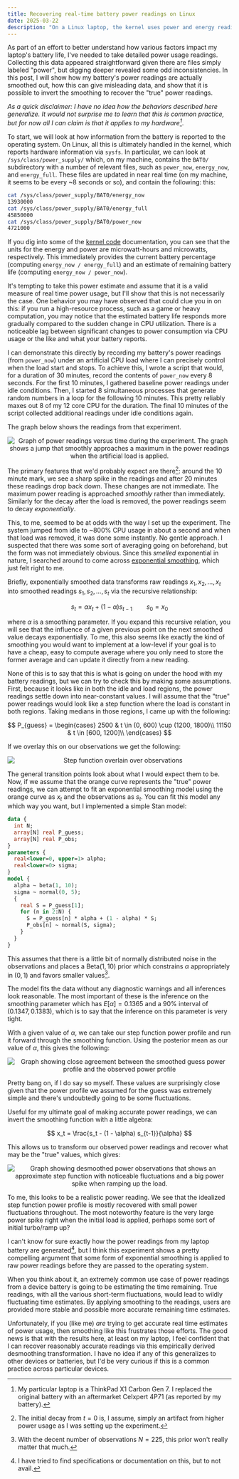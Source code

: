 ```yaml
---
title: Recovering real-time battery power readings on Linux 
date: 2025-03-22
description: "On a Linux laptop, the kernel uses power and energy readings directly from the battery to estimate how long it will last. On my machine, these power readings are smoothed out to avoid fluctuating time estimates. However, the smoothing function can be inferred and inverted to recover real-time power readings directly."
---
```


As part of an effort to better understand how various factors impact my
laptop's battery life, I've needed to take detailed power usage readings.
Collecting this data appeared straightforward given there are files
simply labeled "power", but digging deeper revealed some odd inconsistencies.
In this post, I will show how my battery's power readings are actually
smoothed out, how this can give misleading data, and show that it is
possible to invert the smoothing to recover the "true" power readings.

_As a quick disclaimer: I have no idea how the behaviors described here 
generalize. It would not surprise me to learn that this is common
practice, but for now all I can claim is that it applies to my
hardware[^1]_.

To start, we will look at how information from the battery is reported to the
operating system. On Linux, all this is ultimately handled in the kernel, which
reports hardware information via `sysfs`. In particular, we can look at
`/sys/class/power_supply/` which, on my machine, contains the `BAT0/`
subdirectory with a number of relevant files, such as `power_now`,
`energy_now`, and `energy_full`. These files are updated in near real time (on
my machine, it seems to be every ~8 seconds or so), and contain the following:
this:

```bash
cat /sys/class/power_supply/BAT0/energy_now
13930000
cat /sys/class/power_supply/BAT0/energy_full
45850000
cat /sys/class/power_supply/BAT0/power_now  
4721000
```

If you dig into some of the [kernel code](https://web.git.kernel.org/pub/scm/linux/kernel/git/stable/linux.git/tree/include/linux/power_supply.h?h=linux-6.9.y)
documentation, 
you can see that the units for the energy and power are microwatt-hours and
microwatts, respectively. This immediately provides the current battery
percentage (computing `energy_now / energy_full`) and an estimate of
remaining battery life (computing `energy_now / power_now`). 

It's tempting to take this power estimate and assume that it is a valid
measure of real time power usage, but I'll show that this is not necessarily
the case. One behavior you may have observed that could clue you in on this: if
you run a high-resource process, such as a game or heavy computation,
you may notice that the estimated battery life responds more gradually compared
to the sudden change in CPU utilization. There is a noticeable lag between
significant changes to power consumption via CPU usage or the like and what
your battery reports.

I can demonstrate this directly by recording my battery's power readings 
(from `power_now`) under an artificial CPU load where I can precisely
control when the load start and stops. To achieve this, I wrote a script 
that would, for a duration of 30 minutes, record the contents of `power_now` every
8 seconds. For the first 10 minutes, I gathered baseline
power readings under idle conditions. Then, I started 8 simultaneous
processes that generate random numbers in a loop for the following 10 minutes.
This pretty reliably maxes out 8 of my 12 core CPU for the duration. The final
10 minutes of the script collected additional readings under idle conditions
again.

The graph below shows the readings from that experiment.

<div style="text-align: center;">
  <img src="/post-images/power-readings-desmoothed/observed_power.svg" alt=
  "Graph of power readings versus time during the experiment. The graph shows a
  jump that smoothly approaches a maximum in the power readings when the
  artificial load is applied." style="display: block; margin: 0 auto"/>
</div>

The primary features that we'd probably expect are there[^2]: around the 10 minute
mark, we see a sharp spike in the readings and after 20 minutes
these readings drop back down. These changes are not 
immediate. The maximum power reading is approached _smoothly_ rather than
immediately. Similarly for the decay after the load is removed, the power
readings seem to decay _exponentially_. 

This, to me, seemed to be at odds with the way I set up the experiment.
The system jumped from idle to ~800% CPU usage in about a second and when
that load was removed, it was done some instantly. No gentle approach.
I suspected that there was some sort of averaging going on beforehand, but
the form was not immediately obvious. Since this _smelled_ exponential in nature,
I searched around to come across [exponential smoothing](https://en.wikipedia.org/wiki/Exponential_smoothing), which just felt right to me.

Briefly, exponentially smoothed data transforms raw readings 
$x_1, x_2, \dots, x_t$ into smoothed readings $s_1, s_2, \dots, s_t$
via the recursive relationship:

$$
s_t = \alpha x_t + (1 - \alpha) s_{t - 1} \qquad s_0 = x_0
$$

where $\alpha$ is a smoothing parameter. If you expand this
recursive relation, you will see that the influence of a given previous point
on the next smoothed value decays exponentially. To me, this
also seems like exactly the kind of smoothing you would want to implement
at a low-level if your goal is to have a cheap, easy to compute average
where you only need to store the former average and can update it directly
from a new reading.

None of this is to say that this is what is going on under the hood
with my battery readings, but we can try to check this by making some
assumptions. First, because it looks like in both the idle and load
regions, the power readings settle down into near-constant values.
I will assume that the "true" power readings would look like a
step function where the load is constant in both regions. Taking
medians in those regions, I came up with the following:

$$
P_{guess} = \begin{cases}
2500 & t \in (0, 600) \cup (1200, 1800)\\
11150 & t \in [600, 1200]\\
\end{cases}
$$

If we overlay this on our observations we get the following:

<div style="text-align: center;">
  <img src="/post-images/power-readings-desmoothed/guess_overlay.svg" alt=
  "Step function overlain over observations" style="display: block; margin: 0 auto"/>
</div>

The general transition points look about what I would expect
them to be. Now, if we assume that the orange curve represents 
the "true" power readings, we can attempt to fit an 
exponential smoothing model using the orange curve as $x_t$ and
the observations as $s_t$. You can fit this model any which way
you want, but I implemented a simple Stan model:

```stan
data {
  int N;
  array[N] real P_guess;
  array[N] real P_obs;
}
parameters {
  real<lower=0, upper=1> alpha;
  real<lower=0> sigma;
}
model {
  alpha ~ beta(1, 10);
  sigma ~ normal(0, 5);
  {
    real S = P_guess[1];
    for (n in 2:N) {
      S = P_guess[n] * alpha + (1 - alpha) * S;
      P_obs[n] ~ normal(S, sigma);
    }
  }
}
```

This assumes that there is a little bit of normally
distributed noise in the observations and places a $\mathrm{Beta}(1, 10)$
prior which constrains $\alpha$ appropriately in $(0, 1)$ and 
favors smaller values[^3].

The model fits the data without any diagnostic warnings
and all inferences look reasonable. The most important of these
is the inference on the smoothing parameter which has $E[\alpha] = 0.1365$
and a 90% interval of $(0.1347, 0.1383)$, which is to say that the 
inference on this parameter is very tight.

With a given value of $\alpha$, we can take our step function
power profile and run it forward through the smoothing function.
Using the posterior mean as our value of $\alpha$, this gives the following:


<div style="text-align: center;">
  <img src="/post-images/power-readings-desmoothed/guess_smoothed.svg" alt=
  "Graph showing close agreement between the smoothed guess power profile and the observed power profile" style="display: block; margin: 0 auto"/>
</div>

Pretty bang on, if I do say so myself. These values are surprisingly close
given that the power profile we assumed for the guess was extremely simple
and there's undoubtedly going to be some fluctuations.

Useful for my ultimate goal of making accurate power readings, 
we can invert the smoothing function with a little algebra:

$$
x_t = \frac{s_t - (1 - \alpha) s_{t-1}}{\alpha}
$$

This allows us to transform our observed power readings and 
recover what may be the "true" values, which gives:

<div style="text-align: center;">
  <img src="/post-images/power-readings-desmoothed/desmoothed.svg" alt=
  "Graph showing desmoothed power observations that shows an
    approximate step function with noticeable fluctuations and a 
    big power spike when ramping up the load." style="display: block; margin: 0 auto"/>
</div>

To me, this looks to be a realistic power reading. We see that the idealized
step function power profile is mostly recovered with small power fluctuations 
throughout. The most noteworthy feature is the very large power spike right
when the initial load is applied, perhaps some sort of initial turbo/ramp up?

I can't know for sure exactly how the power readings from my laptop battery
are generated[^4], but I think this experiment shows a pretty compelling argument
that some form of exponential smoothing is applied to raw power readings
before they are passed to the operating system. 

When you think about it, an extremely common use case of power readings from
a device battery is going to be estimating the time remaining. True
readings, with all the various short-term fluctuations, would lead to 
wildly fluctuating time estimates. By applying smoothing to the readings,
users are provided more stable and possible more accurate remaining time
estimates. 

Unfortunately, if you (like me) _are_ trying to get accurate 
real time estimates of power usage, then smoothing like this frustrates
those efforts. The good news is that with the results here, at least on my
laptop, I feel confident that I can recover reasonably accurate readings via
this empirically derived desmoothing transformation. I have no idea if any of
this generalizes to other devices or batteries, but I'd be very curious if this
is a common practice across particular devices.


[^1]: My particular laptop is a ThinkPad X1 Carbon Gen 7. I replaced
the original battery with an aftermarket CeIxpert 4P71 (as reported
by my battery).
[^2]: The initial decay from $t=0$ is, I assume, 
simply an artifact from higher power usage as I was setting up the
experiment.
[^3]: With the decent number of observations $N = 225$, this prior won't really
matter that much.
[^4]: I have tried to find specifications or documentation on this, but to
not avail.
